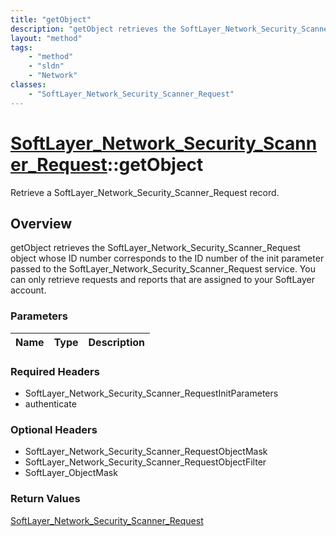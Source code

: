 ```yaml
---
title: "getObject"
description: "getObject retrieves the SoftLayer_Network_Security_Scanner_Request object whose ID number corresponds to the ID number o... "
layout: "method"
tags:
    - "method"
    - "sldn"
    - "Network"
classes:
    - "SoftLayer_Network_Security_Scanner_Request"
---
```

# [SoftLayer_Network_Security_Scanner_Request](/reference/services/SoftLayer_Network_Security_Scanner_Request)::getObject

Retrieve a SoftLayer_Network_Security_Scanner_Request record.


## Overview 
getObject retrieves the SoftLayer_Network_Security_Scanner_Request object whose ID number corresponds to the ID number of the init parameter passed to the SoftLayer_Network_Security_Scanner_Request service. You can only retrieve requests and reports that are assigned to your SoftLayer account. 

### Parameters 
|Name | Type | Description |
| --- | --- | --- |


### Required Headers
* SoftLayer_Network_Security_Scanner_RequestInitParameters
* authenticate

### Optional Headers
* SoftLayer_Network_Security_Scanner_RequestObjectMask
* SoftLayer_Network_Security_Scanner_RequestObjectFilter
* SoftLayer_ObjectMask

### Return Values
<a href='/reference/datatypes/SoftLayer_Network_Security_Scanner_Request'>SoftLayer_Network_Security_Scanner_Request </a>

